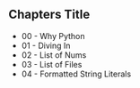 ## Chapters Title

- 00 - Why Python
- 01 - Diving In
- 02 - List of Nums
- 03 - List of Files
- 04 - Formatted String Literals

